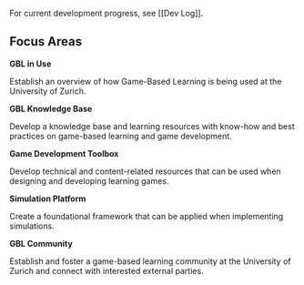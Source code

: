 For current development progress, see [[Dev Log]].

## Focus Areas
**GBL in Use**

Establish an overview of how Game-Based Learning is being used at the University of Zurich.

**GBL Knowledge Base**

Develop a knowledge base and learning resources with know-how and best practices on game-based learning and game development.

**Game Development Toolbox**

Develop technical and content-related resources that can be used when designing and developing learning games.

**Simulation Platform**

Create a foundational framework that can be applied when implementing simulations.

**GBL Community**

Establish and foster a game-based learning community at the University of Zurich and connect with interested external parties.

